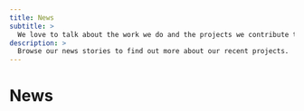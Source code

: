 ```yaml
---
title: News
subtitle: >
  We love to talk about the work we do and the projects we contribute to.
description: >
  Browse our news stories to find out more about our recent projects. 
---
```


# News
